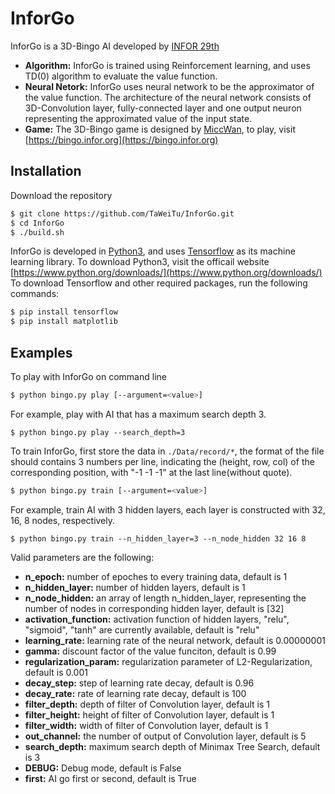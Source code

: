 # InforGo
InforGo is a 3D-Bingo AI developed by [INFOR 29th](https://infor.org)
* **Algorithm:** InforGo is trained using Reinforcement learning, and uses TD(0) algorithm to evaluate the value function.
* **Neural Netork:** InforGo uses neural network to be the approximator of the value function. The architecture of the neural network consists of 3D-Convolution layer, fully-connected layer and one output neuron representing the approximated value of the input state.
* **Game:** The 3D-Bingo game is designed by [MiccWan](https://github.com/MiccWan), to play, visit [https://bingo.infor.org](https://bingo.infor.org)
## Installation
Download the repository
```bash
$ git clone https://github.com/TaWeiTu/InforGo.git
$ cd InforGo
$ ./build.sh
```
InforGo is developed in [Python3](https://www.python.org/), and uses [Tensorflow](https://www.tensorflow.org/) as its machine learning library.
To download Python3, visit the officail website [https://www.python.org/downloads/](https://www.python.org/downloads/)
To download Tensorflow and other required packages, run the following commands:
```bash
$ pip install tensorflow
$ pip install matplotlib
```
## Examples
To play with InforGo on command line
```bash
$ python bingo.py play [--argument=<value>]
```
For example, play with AI that has a maximum search depth 3.
```base
$ python bingo.py play --search_depth=3
```
To train InforGo, first store the data in ```./Data/record/*```, the format of the file should contains 3 numbers per line, indicating the (height, row, col) of the corresponding position, with "-1 -1 -1" at the last line(without quote).
```bash
$ python bingo.py train [--argument=<value>]
```
For example, train AI with 3 hidden layers, each layer is constructed with 32, 16, 8 nodes, respectively.
```base
$ python bingo.py train --n_hidden_layer=3 --n_node_hidden 32 16 8
```
Valid parameters are the following:
* **n_epoch:** number of epoches to every training data, default is 1
* **n_hidden_layer:** number of hidden layers, default is 1
* **n_node_hidden:** an array of length n_hidden_layer, representing the number of nodes in corresponding hidden layer, default is [32]
* **activation_function:** activation function of hidden layers, "relu", "sigmoid", "tanh" are currently available, default is "relu"
* **learning_rate:** learning rate of the neural network, default is 0.00000001
* **gamma:** discount factor of the value funciton, default is 0.99
* **regularization_param:** regularization parameter of L2-Regularization, default is 0.001
* **decay_step:** step of learning rate decay, default is 0.96
* **decay_rate:** rate of learning rate decay, default is 100
* **filter_depth:** depth of filter of Convolution layer, default is 1
* **filter_height:** height of filter of Convolution layer, default is 1
* **filter_width:** width of filter of Convolution layer, default is 1
* **out_channel:** the number of output of Convolution layer, default is 5
* **search_depth:** maximum search depth of Minimax Tree Search, default is 3
* **DEBUG:** Debug mode, default is False
* **first:** AI go first or second, default is True
